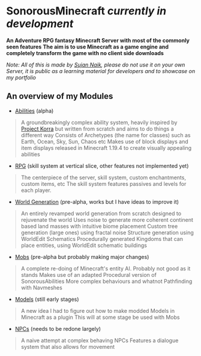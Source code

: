 # SonorousMinecraft *currently in development*
**An Adventure RPG fantasy Minecraft Server with most of the commonly seen features**
**The aim is to use Minecraft as a game engine and completely transform the game with no client side downloads**

*Note: All of this is made by [Sujan Naik](https://github.com/Sujan-Naik), please do not use it on your own Server, it is public as a learning material for developers and to showcase on my portfolio*

## An overview of my Modules
- [Abilities](https://github.com/SonorousMinecraft/SonorousAbilities) (alpha)
> A groundbreakingly complex ability system, heavily inspired by [Project Korra](https://projectkorra.com/) but written from scratch and aims to do things a different way
> Consists of Archetypes (the name for classes) such as Earth, Ocean, Sky, Sun, Chaos etc
> Makes use of block displays and item displays released in Minecraft 1.19.4 to create visually appealing abilities

- [RPG](https://github.com/SonorousMinecraft/SonorousRPG) (skill system at vertical slice, other features not implemented yet)
> The centerpiece of the server, skill system, custom enchantments, custom items, etc
> The skill system features passives and levels for each player.

- [World Generation](https://github.com/SonorousMinecraft/SonorousWorldGen) (pre-alpha, works but I have ideas to improve it)
> An entirely revamped world generation from scratch designed to rejuvenate the world 
> Uses noise to generate more coherent continent based land masses with intuitive biome placement
> Custom tree generation (large ones) using fractal noise
> Structure generation using WorldEdit Schematics
> Procedurally generated Kingdoms that can place entities, using WorldEdit schematic buildings

- [Mobs](https://github.com/SonorousMinecraft/SonorousMobs) (pre-alpha but probably making major changes)
> A complete re-doing of Minecraft's entity AI. Probably not good as it stands
> Makes use of an adapted Procedural version of SonorousAbilities
> More complex behaviours and whatnot
> Pathfinding with Navmeshes 

- [Models](https://github.com/SonorousMinecraft/SonorousModels) (still early stages)
> A new idea I had to figure out how to make modded Models in Minecraft as a plugin
> This will at some stage be used with Mobs

- [NPCs](https://github.com/SonorousMinecraft/SonorousNPCs) (needs to be redone largely)
> A naive attempt at complex behaving NPCs
> Features a dialogue system that also allows for movement
